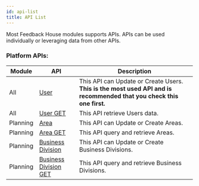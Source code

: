 ```yaml
---
id: api-list
title: API List
---
```


Most Feedback House modules supports APIs. APIs can be used individually or leveraging data from other APIs.

### Platform APIs:

| Module   | API                                  | Description | 
|----------|--------------------------------------|-------------|
| All      | [User](api-user-update-or-create.md) | This API can Update or Create Users. **This is the most used API and is recommended that you check this one first.**  |
| All      | [User GET](api-user-get.md)          | This API retrieve Users data.          |
| Planning | [Area](api-area-update-or-create.md) | This API can Update or Create Areas.   |
| Planning | [Area GET](api-area-get.md)          | This API query and retrieve Areas.     |
| Planning | [Business Division](api-business-division-update-or-create.md) | This API can Update or Create Business Divisions.   |
| Planning | [Business Division GET](api-business-division-get.md)          | This API query and retrieve Business Divisions.     |